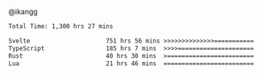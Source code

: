 @ikangg
<!--START_SECTION:waka-->

```txt
Total Time: 1,300 hrs 27 mins

Svelte                     751 hrs 56 mins >>>>>>>>>>>>>>===========   57.06 %
TypeScript                 185 hrs 7 mins  >>>>=====================   14.05 %
Rust                       40 hrs 30 mins  >========================   03.07 %
Lua                        21 hrs 46 mins  =========================   01.65 %
```

<!--END_SECTION:waka-->

